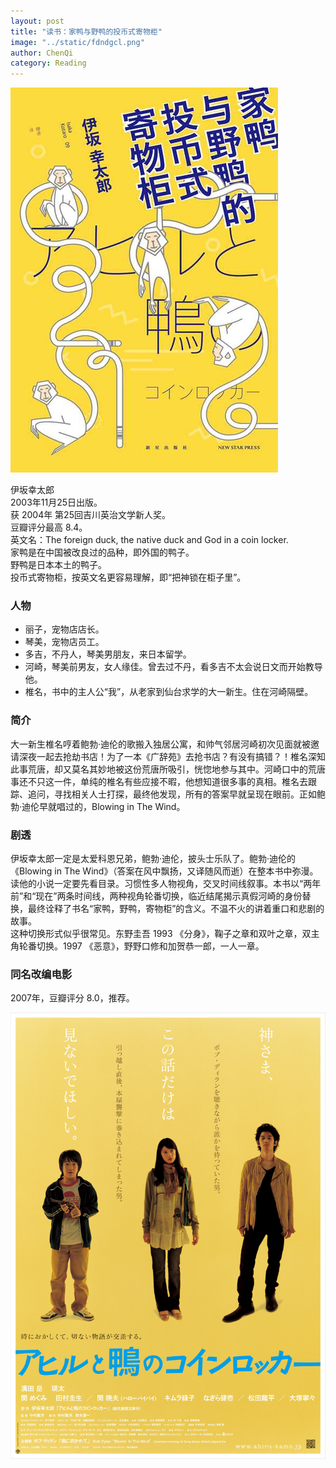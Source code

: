 ```yaml
---
layout: post
title: "读书：家鸭与野鸭的投币式寄物柜"
image: "../static/fdndgcl.png"
author: ChenQi
category: Reading
---
```


![家鸭与野鸭的投币式寄物柜](../static/fdndgcl.png)

伊坂幸太郎  
2003年11月25日出版。  
获 2004年 第25回吉川英治文学新人奖。  
豆瓣评分最高 8.4。  
英文名：The foreign duck, the native duck and God in a coin locker.  
家鸭是在中国被改良过的品种，即外国的鸭子。  
野鸭是日本本土的鸭子。  
投币式寄物柜，按英文名更容易理解，即“把神锁在柜子里”。  

### 人物

+ 丽子，宠物店店长。
+ 琴美，宠物店员工。
+ 多吉，不丹人，琴美男朋友，来日本留学。
+ 河崎，琴美前男友，女人缘佳。曾去过不丹，看多吉不太会说日文而开始教导他。
+ 椎名，书中的主人公“我”，从老家到仙台求学的大一新生。住在河崎隔壁。

### 简介

大一新生椎名哼着鲍勃·迪伦的歌搬入独居公寓，和帅气邻居河崎初次见面就被邀请深夜一起去抢劫书店！为了一本《广辞苑》去抢书店？有没有搞错？！椎名深知此事荒唐，却又莫名其妙地被这份荒唐所吸引，恍惚地参与其中。河崎口中的荒唐事还不只这一件，单纯的椎名有些应接不暇，他想知道很多事的真相。椎名去跟踪、追问，寻找相关人士打探，最终他发现，所有的答案早就呈现在眼前。正如鲍勃·迪伦早就唱过的，Blowing in The Wind。

### 剧透

伊坂幸太郎一定是太爱科恩兄弟，鲍勃·迪伦，披头士乐队了。鲍勃·迪伦的《Blowing in The Wind》（答案在风中飘扬，又译随风而逝）在整本书中弥漫。  
读他的小说一定要先看目录。习惯性多人物视角，交叉时间线叙事。本书以“两年前”和“现在”两条时间线，两种视角轮番切换，临近结尾揭示真假河崎的身份替换，最终诠释了书名“家鸭，野鸭，寄物柜”的含义。不温不火的讲着重口和悲剧的故事。  
这种切换形式似乎很常见。东野圭吾 1993 《分身》，鞠子之章和双叶之章，双主角轮番切换。1997 《恶意》，野野口修和加贺恭一郎，一人一章。

### 同名改编电影

2007年，豆瓣评分 8.0，推荐。

![家鸭与野鸭的投币式寄物柜](../static/fdndgcl-m.jpg)
